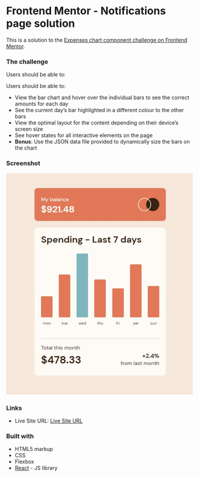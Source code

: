 # Frontend Mentor - Notifications page solution

This is a solution to the [Expenses chart component challenge on Frontend Mentor](https://www.frontendmentor.io/challenges/expenses-chart-component-e7yJBUdjwt). 

### The challenge

Users should be able to:

Users should be able to:

- View the bar chart and hover over the individual bars to see the correct amounts for each day
- See the current day’s bar highlighted in a different colour to the other bars
- View the optimal layout for the content depending on their device’s screen size
- See hover states for all interactive elements on the page
- **Bonus**: Use the JSON data file provided to dynamically size the bars on the chart

### Screenshot

![Project screenshot](./public/screenshot.jpg)

### Links

- Live Site URL: [Live Site URL](https://6356d0c09df40300506f171b--stellar-nasturtium-d0c2a9.netlify.app/)

### Built with

- HTML5 markup
- CSS
- Flexbox
- [React](https://reactjs.org/) - JS library

